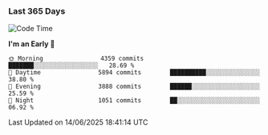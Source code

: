 ### Last 365 Days
<!--START_SECTION:waka-->
![Code Time](http://img.shields.io/badge/Code%20Time-1%2C113%20hrs-blue)

**I'm an Early 🐤** 

```text
🌞 Morning                4359 commits        ███████░░░░░░░░░░░░░░░░░░   28.69 % 
🌆 Daytime                5894 commits        ██████████░░░░░░░░░░░░░░░   38.80 % 
🌃 Evening                3888 commits        ██████░░░░░░░░░░░░░░░░░░░   25.59 % 
🌙 Night                  1051 commits        ██░░░░░░░░░░░░░░░░░░░░░░░   06.92 % 
```



 Last Updated on 14/06/2025 18:41:14 UTC
<!--END_SECTION:waka-->

<!--
**BrianCurliss/BrianCurliss** is a ✨ _special_ ✨ repository because its `README.md` (this file) appears on your GitHub profile.

Here are some ideas to get you started:

- 🔭 I’m currently working on ...
- 🌱 I’m currently learning ...
- 👯 I’m looking to collaborate on ...
- 🤔 I’m looking for help with ...
- 💬 Ask me about ...
- 📫 How to reach me: ...
- 😄 Pronouns: ...
- ⚡ Fun fact: ...
-->
